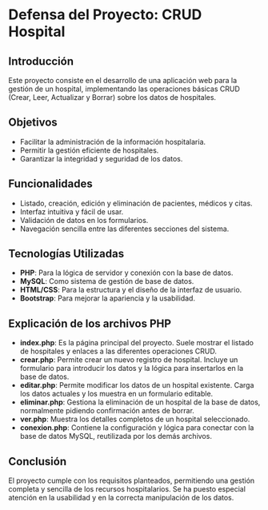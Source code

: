 # Defensa del Proyecto: CRUD Hospital

## Introducción
Este proyecto consiste en el desarrollo de una aplicación web para la gestión de un hospital, implementando las operaciones básicas CRUD (Crear, Leer, Actualizar y Borrar) sobre los datos de hospitales.

## Objetivos
- Facilitar la administración de la información hospitalaria.
- Permitir la gestión eficiente de hospitales.
- Garantizar la integridad y seguridad de los datos.

## Funcionalidades
- Listado, creación, edición y eliminación de pacientes, médicos y citas.
- Interfaz intuitiva y fácil de usar.
- Validación de datos en los formularios.
- Navegación sencilla entre las diferentes secciones del sistema.

## Tecnologías Utilizadas
- **PHP**: Para la lógica de servidor y conexión con la base de datos.
- **MySQL**: Como sistema de gestión de base de datos.
- **HTML/CSS**: Para la estructura y el diseño de la interfaz de usuario.
- **Bootstrap**: Para mejorar la apariencia y la usabilidad.

## Explicación de los archivos PHP

- **index.php**: Es la página principal del proyecto. Suele mostrar el listado de hospitales y enlaces a las diferentes operaciones CRUD.
- **crear.php**: Permite crear un nuevo registro de hospital. Incluye un formulario para introducir los datos y la lógica para insertarlos en la base de datos.
- **editar.php**: Permite modificar los datos de un hospital existente. Carga los datos actuales y los muestra en un formulario editable.
- **eliminar.php**: Gestiona la eliminación de un hospital de la base de datos, normalmente pidiendo confirmación antes de borrar.
- **ver.php**: Muestra los detalles completos de un hospital seleccionado.
- **conexion.php**: Contiene la configuración y lógica para conectar con la base de datos MySQL, reutilizada por los demás archivos.

## Conclusión
El proyecto cumple con los requisitos planteados, permitiendo una gestión completa y sencilla de los recursos hospitalarios. Se ha puesto especial atención en la usabilidad y en la correcta manipulación de los datos.


